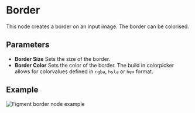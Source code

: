 # Border

This node creates a border on an input image. The border can be colorised.

## Parameters

- **Border Size** Sets the size of the border.
- **Border Color** Sets the color of the border. The build in colorpicker allows for colorvalues defined in `rgba`, `hsla` or `hex` format.

## Example

<img src="/img/nodes/border.jpg" alt="Figment border node example"/>
